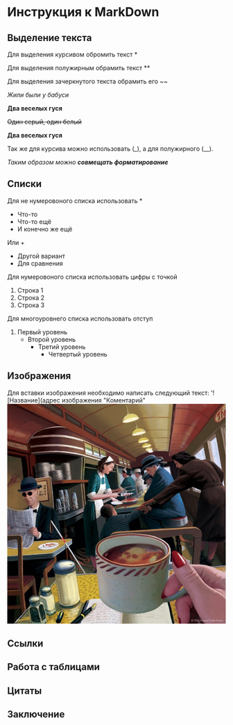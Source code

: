 # Инструкция к MarkDown

## Выделение текста

Для выделения курсивом обромить текст *

Для выделения полужирным обрамить текст **

Для выделения зачеркнутого текста обрамить его ~~

*Жили были у бабуси*

**Два веселых гуся**

~~Один серый, один белый~~

**Два веселых гуся**

Так же для курсива можно использовать (_), а для полужирного (__).

_Таким образом можно **совмещать форматирование**_

## Списки

Для не нумеровоного списка использовать *

* Что-то
* Что-то ещё
* И конечно же ещё

Или  +

+ Другой вариант
+ Для сравнения

Для нумеровоного списка использовать цифры с точкой

1. Строка 1
2. Строка 2
3. Строка 3

Для многоуровнего списка использовать отступ

1. Первый уровень
    * Второй уровень
        * Третий уровень
            * Четвертый уровень

## Изображения

Для вставки изображения необходимо написать следующий текст:
'![Название](адрес изображения "Коментарий"
![Horor](2.jpg "Что-то тут не так")

## Ссылки

## Работа с таблицами

## Цитаты

## Заключение
